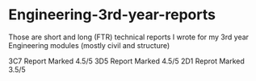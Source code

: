 # Engineering-3rd-year-reports
Those are short and long (FTR) technical reports I wrote for my 3rd year Engineering modules (mostly civil and structure)

3C7 Report Marked 4.5/5 
3D5 Report Marked 4.5/5
2D1 Reprot Marked 3.5/5

